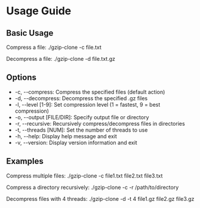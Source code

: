 # Usage Guide

## Basic Usage

Compress a file:
./gzip-clone -c file.txt

Decompress a file:
./gzip-clone -d file.txt.gz

## Options

- -c, --compress: Compress the specified files (default action)
- -d, --decompress: Decompress the specified .gz files
- -l, --level [1-9]: Set compression level (1 = fastest, 9 = best compression)
- -o, --output [FILE/DIR]: Specify output file or directory
- -r, --recursive: Recursively compress/decompress files in directories
- -t, --threads [NUM]: Set the number of threads to use
- -h, --help: Display help message and exit
- -v, --version: Display version information and exit

## Examples

Compress multiple files:
./gzip-clone -c file1.txt file2.txt file3.txt

Compress a directory recursively:
./gzip-clone -c -r /path/to/directory

Decompress files with 4 threads:
./gzip-clone -d -t 4 file1.gz file2.gz file3.gz
